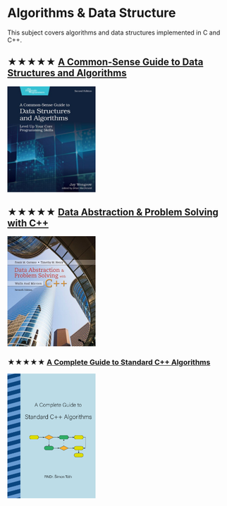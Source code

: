 # Algorithms & Data Structure

This subject covers algorithms and data structures implemented in C and C++.

## ★★★★★ [A Common-Sense Guide to Data Structures and Algorithms](../books/9781680507225.md)
[<img alt="A Common-Sense Guide to Data Structures and Algorithms" src="../covers/9781680507225.jpg" width="200"/>](../books/9781680507225.md)

## ★★★★★ [Data Abstraction & Problem Solving with C++](../books/9780134463971.md)
[<img alt="Data Abstraction & Problem Solving with C++" src="../covers/9780134463971.jpg" width="200"/>](../books/9780134463971.md)

### ★★★★★ [A Complete Guide to Standard C++ Algorithms](../books/a-complete-guide-to-standard-cpp-algorithms.md)
[<img alt="A Complete Guide to Standard C++ Algorithms" src="../covers/a-complete-guide-to-standard-cpp-algorithms.png" width="200"/>](../books/a-complete-guide-to-standard-cpp-algorithms.md)
